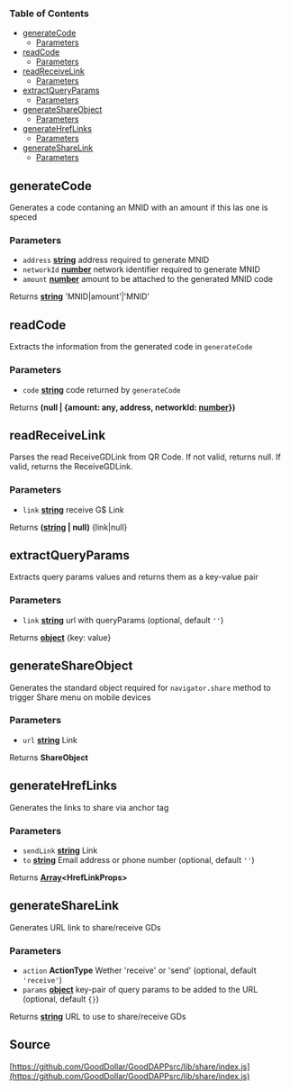 <!-- Generated by documentation.js. Update this documentation by updating the source code. -->

### Table of Contents

-   [generateCode][1]
    -   [Parameters][2]
-   [readCode][3]
    -   [Parameters][4]
-   [readReceiveLink][5]
    -   [Parameters][6]
-   [extractQueryParams][7]
    -   [Parameters][8]
-   [generateShareObject][9]
    -   [Parameters][10]
-   [generateHrefLinks][11]
    -   [Parameters][12]
-   [generateShareLink][13]
    -   [Parameters][14]

## generateCode

Generates a code contaning an MNID with an amount if this las one is speced

### Parameters

-   `address` **[string][15]** address required to generate MNID
-   `networkId` **[number][16]** network identifier required to generate MNID
-   `amount` **[number][16]** amount to be attached to the generated MNID code

Returns **[string][15]** 'MNID|amount'|'MNID'

## readCode

Extracts the information from the generated code in `generateCode`

### Parameters

-   `code` **[string][15]** code returned by `generateCode`

Returns **(null | {amount: any, address, networkId: [number][16]})** 

## readReceiveLink

Parses the read ReceiveGDLink from QR Code.
If not valid, returns null.
If valid, returns the ReceiveGDLink.

### Parameters

-   `link` **[string][15]** receive G$ Link

Returns **([string][15] | null)** {link|null}

## extractQueryParams

Extracts query params values and returns them as a key-value pair

### Parameters

-   `link` **[string][15]** url with queryParams (optional, default `''`)

Returns **[object][17]** {key: value}

## generateShareObject

Generates the standard object required for `navigator.share` method to trigger Share menu on mobile devices

### Parameters

-   `url` **[string][15]** Link

Returns **ShareObject** 

## generateHrefLinks

Generates the links to share via anchor tag

### Parameters

-   `sendLink` **[string][15]** Link
-   `to` **[string][15]** Email address or phone number (optional, default `''`)

Returns **[Array][18]&lt;HrefLinkProps>** 

## generateShareLink

Generates URL link to share/receive GDs

### Parameters

-   `action` **ActionType** Wether 'receive' or 'send' (optional, default `'receive'`)
-   `params` **[object][17]** key-pair of query params to be added to the URL (optional, default `{}`)

Returns **[string][15]** URL to use to share/receive GDs

[1]: #generatecode

[2]: #parameters

[3]: #readcode

[4]: #parameters-1

[5]: #readreceivelink

[6]: #parameters-2

[7]: #extractqueryparams

[8]: #parameters-3

[9]: #generateshareobject

[10]: #parameters-4

[11]: #generatehreflinks

[12]: #parameters-5

[13]: #generatesharelink

[14]: #parameters-6

[15]: https://developer.mozilla.org/docs/Web/JavaScript/Reference/Global_Objects/String

[16]: https://developer.mozilla.org/docs/Web/JavaScript/Reference/Global_Objects/Number

[17]: https://developer.mozilla.org/docs/Web/JavaScript/Reference/Global_Objects/Object

[18]: https://developer.mozilla.org/docs/Web/JavaScript/Reference/Global_Objects/Array
## Source
[https://github.com/GoodDollar/GoodDAPPsrc/lib/share/index.js](https://github.com/GoodDollar/GoodDAPPsrc/lib/share/index.js)

